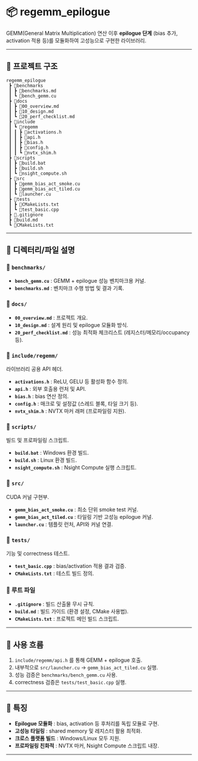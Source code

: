 # 📦 regemm_epilogue

GEMM(General Matrix Multiplication) 연산 이후 **epilogue 단계** (bias 추가, activation 적용 등)를 모듈화하여 고성능으로 구현한 라이브러리.

---

## 📂 프로젝트 구조

```plaintext
regemm_epilogue
 ┣ 📂benchmarks
 ┃ ┣ 📜benchmarks.md
 ┃ ┗ 📜bench_gemm.cu
 ┣ 📂docs
 ┃ ┣ 📜00_overview.md
 ┃ ┣ 📜10_design.md
 ┃ ┗ 📜20_perf_checklist.md
 ┣ 📂include
 ┃ ┗ 📂regemm
 ┃ ┃ ┣ 📜activations.h
 ┃ ┃ ┣ 📜api.h
 ┃ ┃ ┣ 📜bias.h
 ┃ ┃ ┣ 📜config.h
 ┃ ┃ ┗ 📜nvtx_shim.h
 ┣ 📂scripts
 ┃ ┣ 📜build.bat
 ┃ ┣ 📜build.sh
 ┃ ┗ 📜nsight_compute.sh
 ┣ 📂src
 ┃ ┣ 📜gemm_bias_act_smoke.cu
 ┃ ┣ 📜gemm_bias_act_tiled.cu
 ┃ ┗ 📜launcher.cu
 ┣ 📂tests
 ┃ ┣ 📜CMakeLists.txt
 ┃ ┗ 📜test_basic.cpp
 ┣ 📜.gitignore
 ┣ 📜build.md
 ┗ 📜CMakeLists.txt
```

---

## 📑 디렉터리/파일 설명

### 🔹 `benchmarks/`
- **`bench_gemm.cu`** : GEMM + epilogue 성능 벤치마크용 커널.
- **`benchmarks.md`** : 벤치마크 수행 방법 및 결과 기록.

### 🔹 `docs/`
- **`00_overview.md`** : 프로젝트 개요.
- **`10_design.md`** : 설계 원리 및 epilogue 모듈화 방식.
- **`20_perf_checklist.md`** : 성능 최적화 체크리스트 (레지스터/메모리/occupancy 등).

### 🔹 `include/regemm/`
라이브러리 공용 API 헤더.
- **`activations.h`** : ReLU, GELU 등 활성화 함수 정의.
- **`api.h`** : 외부 호출용 런처 및 API.
- **`bias.h`** : bias 연산 정의.
- **`config.h`** : 매크로 및 설정값 (스레드 블록, 타일 크기 등).
- **`nvtx_shim.h`** : NVTX 마커 래퍼 (프로파일링 지원).

### 🔹 `scripts/`
빌드 및 프로파일링 스크립트.
- **`build.bat`** : Windows 환경 빌드.
- **`build.sh`** : Linux 환경 빌드.
- **`nsight_compute.sh`** : Nsight Compute 실행 스크립트.

### 🔹 `src/`
CUDA 커널 구현부.
- **`gemm_bias_act_smoke.cu`** : 최소 단위 smoke test 커널.
- **`gemm_bias_act_tiled.cu`** : 타일링 기반 고성능 epilogue 커널.
- **`launcher.cu`** : 템플릿 런처, API와 커널 연결.

### 🔹 `tests/`
기능 및 correctness 테스트.
- **`test_basic.cpp`** : bias/activation 적용 결과 검증.
- **`CMakeLists.txt`** : 테스트 빌드 정의.

### 🔹 루트 파일
- **`.gitignore`** : 빌드 산출물 무시 규칙.
- **`build.md`** : 빌드 가이드 (환경 설정, CMake 사용법).
- **`CMakeLists.txt`** : 프로젝트 메인 빌드 스크립트.

---

## 🚀 사용 흐름
1. `include/regemm/api.h` 를 통해 GEMM + epilogue 호출.  
2. 내부적으로 `src/launcher.cu` → `gemm_bias_act_tiled.cu` 실행.  
3. 성능 검증은 `benchmarks/bench_gemm.cu` 사용.  
4. correctness 검증은 `tests/test_basic.cpp` 실행.  

---

## 📌 특징
- **Epilogue 모듈화** : bias, activation 등 후처리를 독립 모듈로 구현.  
- **고성능 타일링** : shared memory 및 레지스터 활용 최적화.  
- **크로스 플랫폼 빌드** : Windows/Linux 모두 지원.  
- **프로파일링 친화적** : NVTX 마커, Nsight Compute 스크립트 내장.  

---
